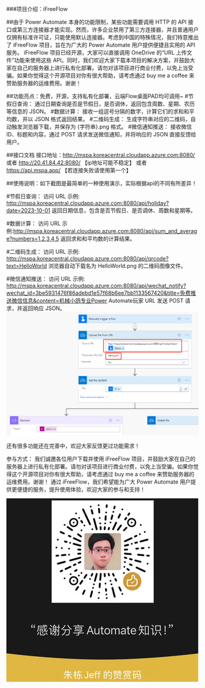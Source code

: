 ###项目介绍：iFreeFlow

##由于 Power Automate 本身的功能限制，某些功能需要调用 HTTP 的 API 接口或第三方连接器才能实现。然而，许多企业禁用了第三方连接器，并且普通用户仅拥有标准许可证，只能使用默认连接器。考虑到中国的特殊情况，我们特意推出了 iFreeFlow 项目，旨在为广大的 Power Automate 用户提供便捷且实用的 API 服务。
iFreeFlow 项目已经开源，大家可以直接调用 OneDrive 的“URL 上传文件”功能来使用这些 API。同时，我们欢迎大家下载本项目的解决方案，并鼓励大家在自己的服务器上进行私有化部署。请勿对该项目进行商业付费，以免上当受骗。如果你觉得这个开源项目对你有很大帮助，请考虑通过 buy me a coffee 来赞助服务器的运维费用。谢谢！



##功能亮点：免费，开源，支持私有化部署，云端Flow桌面PAD均可调用~
#节假日查询：
通过日期查询是否是节假日，是否调休，返回包含周数、星期、农历等信息的 JSON。
#数据计算：
接收一组逗号分隔的数字，计算它们的求和和平均数，并以 JSON 格式返回结果。
#二维码生成：
生成字符串对应的二维码，自动触发浏览器下载，并保存为 {字符串}.png 格式。
#微信通知推送：
接收微信 ID、标题和内容，通过 POST 请求发送微信通知，并将响应的 JSON 直接反馈给用户。

##接口文档
接口地址：http://mspa.koreacentral.cloudapp.azure.com:8080/
或者  http://20.41.84.42:8080/ 【ip地址可能不稳定】
或者 https://api.mspa.app/ 【若连接失败请使用第一个】
 
##使用说明：如下截图是最简单的一种使用演示，实际根据api的不同有所差异！

#节假日查询：
访问 URL 示例: http://mspa.koreacentral.cloudapp.azure.com:8080/api/holiday?date=2023-10-01 
返回日期信息，包含是否节假日、是否调休、周数和星期等。

#数据计算：
访问 URL 示例:http://mspa.koreacentral.cloudapp.azure.com:8080/api/sum_and_average?numbers=1,2,3,4,5 
 返回求和和平均数的计算结果。

#二维码生成：
访问 URL 示例: http://mspa.koreacentral.cloudapp.azure.com:8080/api/qrcode?text=HelloWorld 
浏览器自动下载名为 HelloWorld.png 的二维码图像文件。

#微信通知推送：
访问 URL 示例: http://mspa.koreacentral.cloudapp.azure.com:8080/api/wechat_notify?wechat_id=3be5931476f86adebd1e57f68b6ee7bb1133567420&title=免费推送微信信息&content=机械小鸽专业Power Automate玩家
URL 发送 POST 请求，并返回响应 JSON。
![最简单演示](guide.png)

还有很多功能还在完善中，欢迎大家反馈更过功能需求！


参与方式：
我们诚邀各位用户下载并使用 iFreeFlow 项目，并鼓励大家在自己的服务器上进行私有化部署。请勿对该项目进行商业付费，以免上当受骗。如果你觉得这个开源项目对你有很大帮助，请考虑通过 buy me a coffee 来赞助服务器的运维费用。谢谢！
通过 iFreeFlow，我们希望能为广大 Power Automate 用户提供更便捷的服务，提升使用体验，欢迎大家的参与和支持！

![赞助](buymeacoffe.png)
